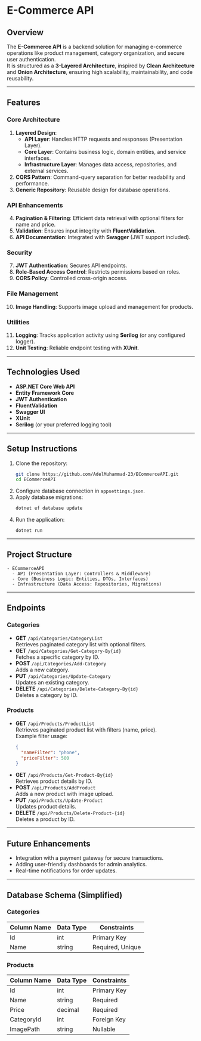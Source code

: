 
# **E-Commerce API**

## **Overview**
The **E-Commerce API** is a backend solution for managing e-commerce operations like product management, category organization, and secure user authentication.  
It is structured as a **3-Layered Architecture**, inspired by **Clean Architecture** and **Onion Architecture**, ensuring high scalability, maintainability, and code reusability.

---

## **Features**
### **Core Architecture**
1. **Layered Design**:  
   - **API Layer**: Handles HTTP requests and responses (Presentation Layer).  
   - **Core Layer**: Contains business logic, domain entities, and service interfaces.  
   - **Infrastructure Layer**: Manages data access, repositories, and external services.  
2. **CQRS Pattern**: Command-query separation for better readability and performance.  
3. **Generic Repository**: Reusable design for database operations.  

### **API Enhancements**
4. **Pagination & Filtering**: Efficient data retrieval with optional filters for name and price.  
5. **Validation**: Ensures input integrity with **FluentValidation**.  
6. **API Documentation**: Integrated with **Swagger** (JWT support included).  

### **Security**
7. **JWT Authentication**: Secures API endpoints.  
8. **Role-Based Access Control**: Restricts permissions based on roles.  
9. **CORS Policy**: Controlled cross-origin access.  

### **File Management**
10. **Image Handling**: Supports image upload and management for products.

### **Utilities**
11. **Logging**: Tracks application activity using **Serilog** (or any configured logger).  
12. **Unit Testing**: Reliable endpoint testing with **XUnit**.

---

## **Technologies Used**
- **ASP.NET Core Web API**  
- **Entity Framework Core**  
- **JWT Authentication**  
- **FluentValidation**  
- **Swagger UI**  
- **XUnit**  
- **Serilog** (or your preferred logging tool)

---

## **Setup Instructions**
1. Clone the repository:  
   ```bash
   git clone https://github.com/AdelMuhammad-23/ECommerceAPI.git
   cd ECommerceAPI
   ```
2. Configure database connection in `appsettings.json`.
3. Apply database migrations:  
   ```bash
   dotnet ef database update
   ```
4. Run the application:  
   ```bash
   dotnet run
   ```

---

## **Project Structure**
```plaintext
- ECommerceAPI
  - API (Presentation Layer: Controllers & Middleware)
  - Core (Business Logic: Entities, DTOs, Interfaces)
  - Infrastructure (Data Access: Repositories, Migrations)
```

---

## **Endpoints**
### **Categories**
- **GET** `/api/Categories/CategoryList`  
  Retrieves paginated category list with optional filters.
- **GET** `/api/Categories/Get-Category-By{id}`  
  Fetches a specific category by ID.
- **POST** `/api/Categories/Add-Category`  
  Adds a new category.
- **PUT** `/api/Categories/Update-Category`  
  Updates an existing category.
- **DELETE** `/api/Categories/Delete-Category-By{id}`  
  Deletes a category by ID.

### **Products**
- **GET** `/api/Products/ProductList`  
  Retrieves paginated product list with filters (name, price).  
  Example filter usage:  
  ```json
  {
    "nameFilter": "phone",
    "priceFilter": 500
  }
  ```
- **GET** `/api/Products/Get-Product-By{id}`  
  Retrieves product details by ID.
- **POST** `/api/Products/AddProduct`  
  Adds a new product with image upload.
- **PUT** `/api/Products/Update-Product`  
  Updates product details.
- **DELETE** `/api/Products/Delete-Product-{id}`  
  Deletes a product by ID.

---

## **Future Enhancements**
- Integration with a payment gateway for secure transactions.  
- Adding user-friendly dashboards for admin analytics.  
- Real-time notifications for order updates.  

---

## **Database Schema (Simplified)**
### **Categories**
| Column Name | Data Type | Constraints       |
|-------------|-----------|-------------------|
| Id          | int       | Primary Key       |
| Name        | string    | Required, Unique  |

### **Products**
| Column Name      | Data Type | Constraints       |
|------------------|-----------|-------------------|
| Id               | int       | Primary Key       |
| Name             | string    | Required          |
| Price            | decimal   | Required          |
| CategoryId       | int       | Foreign Key       |
| ImagePath        | string    | Nullable          |
